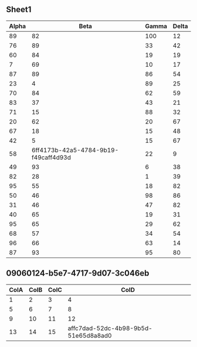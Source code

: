 ## Sheet1
| Alpha | Beta | Gamma | Delta |
| --- | --- | --- | --- |
| 89 | 82 | 100 | 12 |
| 76 | 89 | 33 | 42 |
| 60 | 84 | 19 | 19 |
| 7 | 69 | 10 | 17 |
| 87 | 89 | 86 | 54 |
| 23 | 4 | 89 | 25 |
| 70 | 84 | 62 | 59 |
| 83 | 37 | 43 | 21 |
| 71 | 15 | 88 | 32 |
| 20 | 62 | 20 | 67 |
| 67 | 18 | 15 | 48 |
| 42 | 5 | 15 | 67 |
| 58 | 6ff4173b-42a5-4784-9b19-f49caff4d93d | 22 | 9 |
| 49 | 93 | 6 | 38 |
| 82 | 28 | 1 | 39 |
| 95 | 55 | 18 | 82 |
| 50 | 46 | 98 | 86 |
| 31 | 46 | 47 | 82 |
| 40 | 65 | 19 | 31 |
| 95 | 65 | 29 | 62 |
| 68 | 57 | 34 | 54 |
| 96 | 66 | 63 | 14 |
| 87 | 93 | 95 | 80 |

## 09060124-b5e7-4717-9d07-3c046eb
| ColA | ColB | ColC | ColD |
| --- | --- | --- | --- |
| 1 | 2 | 3 | 4 |
| 5 | 6 | 7 | 8 |
| 9 | 10 | 11 | 12 |
| 13 | 14 | 15 | affc7dad-52dc-4b98-9b5d-51e65d8a8ad0 |
